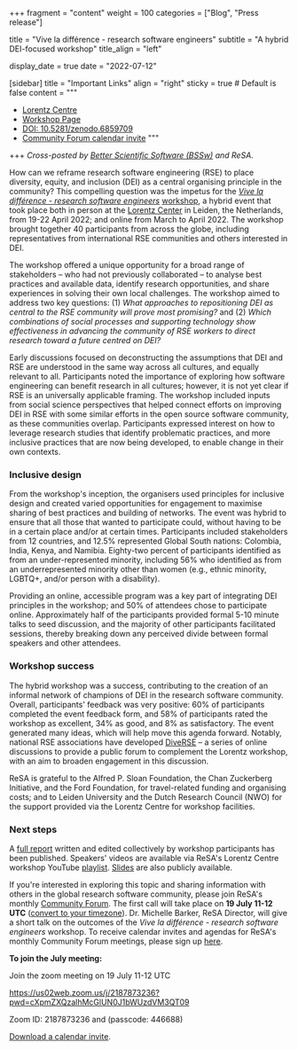 +++
fragment = "content"
weight = 100
categories = ["Blog", "Press release"]

title = "Vive la différence - research software engineers"
subtitle = "A hybrid DEI-focused workshop"
title_align = "left"

display_date = true
date = "2022-07-12"

[sidebar]
  title = "Important Links"
  align = "right"
  sticky = true # Default is false
  content = """
  * [Lorentz Centre](https://www.lorentzcenter.nl/about-us.html)
  * [Workshop Page](https://www.lorentzcenter.nl/vive-la-difference-research-software-engineers.html)
  * [DOI: 10.5281/zenodo.6859709](https://zenodo.org/record/6859709#.YtY74OxBx24)
  * [Community Forum calendar invite](https://drive.google.com/file/d/1b0Bd2OdKH5xRYf4HjclUot7lqKV4veU1/view)
  """

+++
_Cross-posted by [Better Scientific Software (BSSw)](https://bssw.io/blog_posts/vive-la-difference-research-software-engineers-a-hybrid-dei-focused-workshop) and ReSA_.

How can we reframe research software engineering (RSE) to place diversity, equity, and inclusion (DEI) as a central organising principle in the community? This compelling question was the impetus for the [_Vive la différence - research software engineers_](https://www.researchsoft.org/events/2022-04/)  [workshop](https://zenodo.org/record/6816193#.Ys1kIezMJhG), a hybrid event that took place both in person at the [Lorentz Center](https://www.lorentzcenter.nl/about-us.html) in Leiden, the Netherlands, from 19-22 April 2022; and online from March to April 2022. The workshop brought together 40 participants from across the globe, including representatives from international RSE communities and others interested in DEI.

The workshop offered a unique opportunity for a broad range of stakeholders – who had not previously collaborated – to analyse best practices and available data, identify research opportunities, and share experiences in solving their own local challenges. The workshop aimed to address two key questions: (1) _What approaches to repositioning DEI as central to the RSE community will prove most promising?_ and (2) _Which combinations of social processes and supporting technology show effectiveness in advancing the community of RSE workers to direct research toward a future centred on DEI?_

Early discussions focused on deconstructing the assumptions that DEI and RSE are understood in the same way across all cultures, and equally relevant to all. Participants noted the importance of exploring how software engineering can benefit research in all cultures; however, it is not yet clear if RSE is an universally applicable framing. The workshop included inputs from social science perspectives that helped connect efforts on improving DEI in RSE with some similar efforts in the open source software community, as these communities overlap. Participants expressed interest on how to leverage research studies that identify problematic practices, and more inclusive practices that are now being developed, to enable change in their own contexts.

### Inclusive design

From the workshop&#39;s inception, the organisers used principles for inclusive design and created varied opportunities for engagement to maximise sharing of best practices and building of networks. The event was hybrid to ensure that all those that wanted to participate could, without having to be in a certain place and/or at certain times. Participants included stakeholders from 12 countries, and 12.5% represented Global South nations: Colombia, India, Kenya, and Namibia. Eighty-two percent of participants identified as from an under-represented minority, including 56% who identified as from an underrepresented minority other than women (e.g., ethnic minority, LGBTQ+, and/or person with a disability).

Providing an online, accessible program was a key part of integrating DEI principles in the workshop; and 50% of attendees chose to participate online. Approximately half of the participants provided formal 5-10 minute talks to seed discussion, and the majority of other participants facilitated sessions, thereby breaking down any perceived divide between formal speakers and other attendees.

### Workshop success

The hybrid workshop was a success, contributing to the creation of an informal network of champions of DEI in the research software community. Overall, participants&#39; feedback was very positive: 60% of participants completed the event feedback form, and 58% of participants rated the workshop as excellent, 34% as good, and 8% as satisfactory. The event generated many ideas, which will help move this agenda forward. Notably, national RSE associations have developed [DiveRSE](https://diverse-rse.github.io/) – a series of online discussions to provide a public forum to complement the Lorentz workshop, with an aim to broaden engagement in this discussion.

ReSA is grateful to the Alfred P. Sloan Foundation, the Chan Zuckerberg Initiative, and the Ford Foundation, for travel-related funding and organising costs; and to Leiden University and the Dutch Research Council (NWO) for the support provided via the Lorentz Centre for workshop facilities.

### Next steps

A [full report](https://zenodo.org/record/6859709#.YtY74OxBx24) written and edited collectively by workshop participants has been published. Speakers&#39; videos are available via ReSA&#39;s Lorentz Centre workshop YouTube [playlist](https://www.youtube.com/playlist?list=PL9LY1bVcxGJd8QhKQYgWd7jtArqrxw7oO). [Slides](https://drive.google.com/drive/u/0/folders/1zDauVIR5OSfU7Gt2pSNtb7AhZFdrpifN) are also publicly available.

If you&#39;re interested in exploring this topic and sharing information with others in the global research software community, please join ReSA&#39;s monthly [Community Forum](https://www.researchsoft.org/community-forum). The first call will take place on **19 July 11-12 UTC** ([convert to your timezone](https://www.timeanddate.com/worldclock/fixedtime.html?msg=Research+Software+Community+Forum&amp;iso=20220719T11&amp;p1=1440&amp;ah=1)). Dr. Michelle Barker, ReSA Director, will give a short talk on the outcomes of the _Vive la différence - research software engineers_ workshop. To receive calendar invites and agendas for ReSA&#39;s monthly Community Forum meetings, please sign up [here](https://landing.mailerlite.com/webforms/landing/o1n4v3).

**To join the July meeting:**

Join the zoom meeting on 19 July 11-12 UTC

https://us02web.zoom.us/j/2187873236?pwd=cXpmZXQzalhMcGlUN0J1bWUzdVM3QT09

Zoom ID: 2187873236 and (passcode: 446688)

[Download a calendar invite](https://drive.google.com/file/d/1b0Bd2OdKH5xRYf4HjclUot7lqKV4veU1/view).
